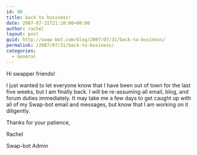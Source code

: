 ```yaml
---
id: 98
title: back to business!
date: 2007-07-31T21:10:08+00:00
author: rachel
layout: post
guid: http://swap-bot.com/blog/2007/07/31/back-to-business/
permalink: /2007/07/31/back-to-business/
categories:
  - General
---
```

Hi swapper friends!

I just wanted to let everyone know that I have been out of town for the last five weeks, but I am finally back. I will be re-assuming all email, blog, and forum duties immediately. It may take me a few days to get caught up with all of my Swap-bot email and messages, but know that I am working on it diligently. 

Thanks for your patience,

Rachel
  
Swap-bot Admin